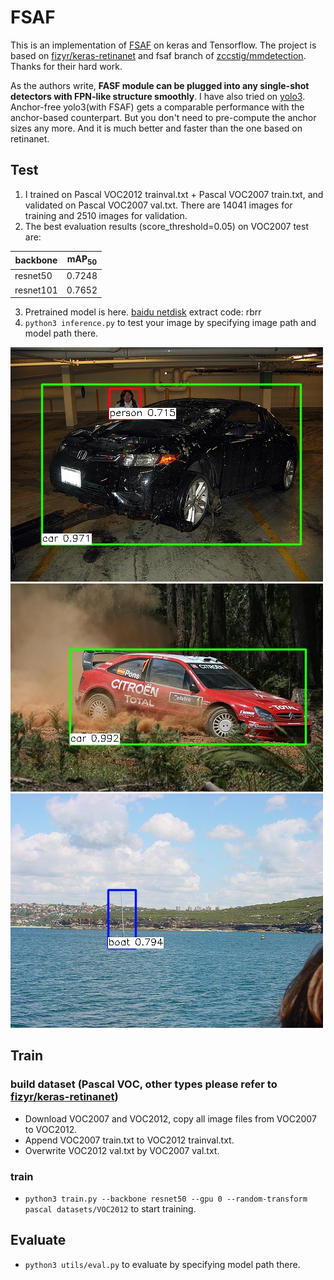 # FSAF
This is an implementation of [FSAF](https://arxiv.org/abs/1903.00621) on keras and Tensorflow. The project is based on [fizyr/keras-retinanet](https://github.com/fizyr/keras-retinanet)
and fsaf branch of [zccstig/mmdetection](https://github.com/zccstig/mmdetection/tree/fsaf). 
Thanks for their hard work. 

As the authors write, **FASF module can be plugged into any single-shot detectors with FPN-like structure smoothly**. 
I have also tried on [yolo3](yolo). Anchor-free yolo3(with FSAF) gets a comparable performance with the anchor-based counterpart. But you don't need to pre-compute the anchor sizes any more.
And it is much better and faster than the one based on retinanet.

## Test
1. I trained on Pascal VOC2012 trainval.txt + Pascal VOC2007 train.txt, and validated on Pascal VOC2007 val.txt. There are 14041 images for training and 2510 images for validation.
2. The best evaluation results (score_threshold=0.05) on VOC2007 test are: 

| backbone | mAP<sub>50</sub> |
| ---- | ---- |
| resnet50 | 0.7248 | 
| resnet101 | 0.7652 |

3. Pretrained model is here. [baidu netdisk](https://pan.baidu.com/s/1ZdHvR-03XqHvxWG0rLCw1g) extract code: rbrr     
4. `python3 inference.py` to test your image by specifying image path and model path there. 

![image1](test/004456.jpg) 
![image2](test/005770.jpg)
![image3](test/006408.jpg)


## Train
### build dataset (Pascal VOC, other types please refer to [fizyr/keras-retinanet](https://github.com/fizyr/keras-retinanet))
* Download VOC2007 and VOC2012, copy all image files from VOC2007 to VOC2012.
* Append VOC2007 train.txt to VOC2012 trainval.txt.
* Overwrite VOC2012 val.txt by VOC2007 val.txt.
### train
* `python3 train.py --backbone resnet50 --gpu 0 --random-transform pascal datasets/VOC2012` to start training.
## Evaluate
* `python3 utils/eval.py` to evaluate by specifying model path there.
